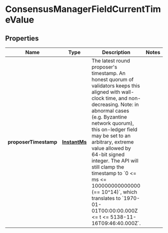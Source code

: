 

# ConsensusManagerFieldCurrentTimeValue


## Properties

| Name | Type | Description | Notes |
|------------ | ------------- | ------------- | -------------|
|**proposerTimestamp** | [**InstantMs**](InstantMs.md) | The latest round proposer&#39;s timestamp. An honest quorum of validators keeps this aligned with wall-clock time, and non-decreasing.  Note: in abnormal cases (e.g. Byzantine network quorum), this on-ledger field may be set to an arbitrary, extreme value allowed by 64-bit signed integer. The API will still clamp the timestamp to &#x60;0 &lt;&#x3D; ms &lt;&#x3D; 100000000000000 (&#x3D;&#x3D; 10^14)&#x60;, which translates to &#x60;1970-01-01T00:00:00.000Z &lt;&#x3D; t &lt;&#x3D; 5138-11-16T09:46:40.000Z&#x60;.  |  |



